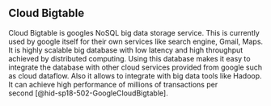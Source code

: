 Cloud Bigtable
--------------

Cloud Bigtable is googles NoSQL big data storage service. This is
currently used by google itself for their own services like search
engine, Gmail, Maps. It is highly scalable big database with low latency
and high throughput achieved by distributed computing. Using this
database makes it easy to integrate the database with other cloud
services provided from google such as cloud dataflow. Also it allows to
integrate with big data tools like Hadoop. It can achieve high
performance of millions of transactions per
second [@hid-sp18-502-GoogleCloudBigtable].

